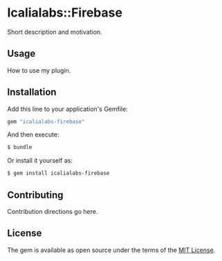 # Icalialabs::Firebase
Short description and motivation.

## Usage
How to use my plugin.

## Installation
Add this line to your application's Gemfile:

```ruby
gem "icalialabs-firebase"
```

And then execute:
```bash
$ bundle
```

Or install it yourself as:
```bash
$ gem install icalialabs-firebase
```

## Contributing
Contribution directions go here.

## License
The gem is available as open source under the terms of the [MIT License](https://opensource.org/licenses/MIT).

